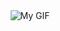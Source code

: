 <div align="center">
  <img src="https://drive.google.com/file/d/1oBFqk_02TSh4RLvX_MB5Q0sNOZxGYsZK/view?usp=drive_link" alt="My GIF">
</div>
